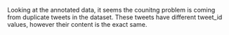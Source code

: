 Looking at the annotated data, it seems the counitng problem is coming from duplicate tweets in the dataset.
These tweets have different tweet_id values, however their content is the exact same.